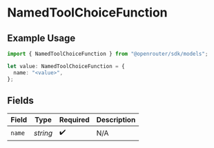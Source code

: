 # NamedToolChoiceFunction

## Example Usage

```typescript
import { NamedToolChoiceFunction } from "@openrouter/sdk/models";

let value: NamedToolChoiceFunction = {
  name: "<value>",
};
```

## Fields

| Field              | Type               | Required           | Description        |
| ------------------ | ------------------ | ------------------ | ------------------ |
| `name`             | *string*           | :heavy_check_mark: | N/A                |